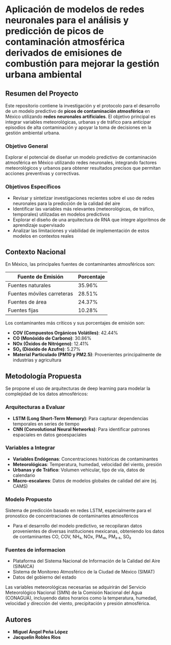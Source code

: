 # Aplicación de modelos de redes neuronales para el análisis y predicción de picos de contaminación atmosférica derivados de emisiones de combustión para mejorar la gestión urbana ambiental

## Resumen del Proyecto

Este repositorio contiene la investigación y el protocolo para el desarrollo de un modelo predictivo de **picos de contaminación atmosférica** en México utilizando **redes neuronales artificiales**. El objetivo principal es integrar variables meteorológicas, urbanas y de tráfico para anticipar episodios de alta contaminación y apoyar la toma de decisiones en la gestión ambiental urbana.

### Objetivo General

Explorar el potencial de diseñar un modelo predictivo de contaminación atmosférica en México utilizando redes neuronales, integrando factores meteorológicos y urbanos para obtener resultados precisos que permitan acciones preventivas y correctivas.

### Objetivos Específicos

- Revisar y sintetizar investigaciones recientes sobre el uso de redes neuronales para la predicción de la calidad del aire
- Identificar las variables más relevantes (meteorológicas, de tráfico, temporales) utilizadas en modelos predictivos
- Explorar el diseño de una arquitectura de RNA que integre algoritmos de aprendizaje supervisado
- Analizar las limitaciones y viabilidad de implementación de estos modelos en contextos reales

## Contexto Nacional

En México, las principales fuentes de contaminantes atmosféricos son:

| Fuente de Emisión          | Porcentaje |
| -------------------------- | ---------- |
| Fuentes naturales          | 35.96%     |
| Fuentes móviles carreteras | 28.51%     |
| Fuentes de área            | 24.37%     |
| Fuentes fijas              | 10.28%     |

Los contaminantes más críticos y sus porcentajes de emisión son:

- **COV (Compuestos Orgánicos Volátiles)**: 42.44%
- **CO (Monóxido de Carbono)**: 30.86%
- **NOx (Óxidos de Nitrógeno)**: 12.41%
- **SO₂ (Dióxido de Azufre)**: 5.27%
- **Material Particulado (PM10 y PM2.5)**: Provenientes principalmente de industrias y agricultura

## Metodología Propuesta

Se propone el uso de arquitecturas de deep learning para modelar la complejidad de los datos atmosféricos:

### Arquitecturas a Evaluar

- **LSTM (Long Short-Term Memory)**: Para capturar dependencias temporales en series de tiempo
- **CNN (Convolutional Neural Networks)**: Para identificar patrones espaciales en datos geoespaciales

### Variables a Integrar

- **Variables Endógenas**: Concentraciones históricas de contaminantes
- **Meteorológicas**: Temperatura, humedad, velocidad del viento, presión
- **Urbanas y de Tráfico**: Volumen vehicular, tipo de vía, datos de calendario
- **Macro-escalares**: Datos de modelos globales de calidad del aire (ej. CAMS)

### Modelo Propuesto

Sistema de predicción basado en redes LSTM, especialmente para el pronostico de concentraciones de contaminantes atmosféricos

- Para el desarrollo del modelo predictivo, se recopilaran datos provenientes de diversas instituciones mexicanas, obteniendo los datos de contaminantes CO, COV, NH₃, NOx, PM₁₀, PM₂.₅, SO₂

### Fuentes de informacion

- Plataforma del Sistema Nacional de Información de la Calidad del Aire (SINAICA)
- Sistema de Monitoreo Atmosférico de la Ciudad de México (SIMAT)
- Datos del gobierno del estado

Las variables meteorológicas necesarias se adquirirán del Servicio Meteorológico Nacional (SMN) de la Comisión Nacional del Agua (CONAGUA), incluyendo datos horarios como la temperatura, humedad, velocidad y dirección del viento, precipitación y presión atmosférica.

## Autores

- **Miguel Ángel Peña López**
- **Jacquelin Robles Rios**
